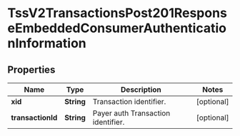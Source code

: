 
# TssV2TransactionsPost201ResponseEmbeddedConsumerAuthenticationInformation

## Properties
Name | Type | Description | Notes
------------ | ------------- | ------------- | -------------
**xid** | **String** | Transaction identifier. |  [optional]
**transactionId** | **String** | Payer auth Transaction identifier. |  [optional]



